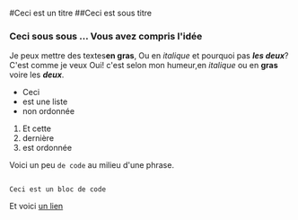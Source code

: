 #Ceci est un titre 
##Ceci est sous titre
### Ceci sous sous ... Vous avez compris l'idée

Je peux mettre des textes**en gras**,
Ou en *italique* et pourquoi pas ***les deux***? C'est comme je veux 
Oui! c'est selon mon humeur,en *italique* ou en **gras** voire les ***deux***.

-  Ceci
-  est une liste
-  non ordonnée


1. Et cette
2. dernière
3. est ordonnée

Voici un peu `de code` au milieu d'une phrase.

```

Ceci est un bloc de code 
```

Et voici [un lien](https://fr.wikipedia.org/wiki/Wikip%C3%A9dia:Accueil_principal) 

